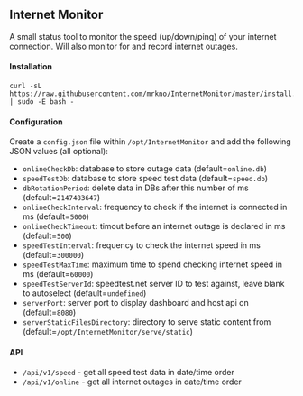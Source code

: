 ## Internet Monitor
A small status tool to monitor the speed (up/down/ping) of your internet connection. Will also monitor for and record internet outages.

#### Installation
```
curl -sL https://raw.githubusercontent.com/mrkno/InternetMonitor/master/install.sh | sudo -E bash -
```

#### Configuration
Create a `config.json` file within `/opt/InternetMonitor` and add the following JSON values (all optional):

- `onlineCheckDb`: database to store outage data (default=`online.db`)
- `speedTestDb`: database to store speed test data (default=`speed.db`)
- `dbRotationPeriod`: delete data in DBs after this number of ms (default=`2147483647`)
- `onlineCheckInterval`: frequency to check if the internet is connected in ms (default=`5000`)
- `onlineCheckTimeout`: timout before an internet outage is declared in ms (default=`500`)
- `speedTestInterval`: frequency to check the internet speed in ms (default=`300000`)
- `speedTestMaxTime`: maximum time to spend checking internet speed in ms (default=`60000`)
- `speedTestServerId`: speedtest.net server ID to test against, leave blank to autoselect (default=`undefined`)
- `serverPort`: server port to display dashboard and host api on (default=`8080`)
- `serverStaticFilesDirectory`: directory to serve static content from (default=`/opt/InternetMonitor/serve/static`)

#### API
- `/api/v1/speed` - get all speed test data in date/time order
- `/api/v1/online` - get all internet outages in date/time order